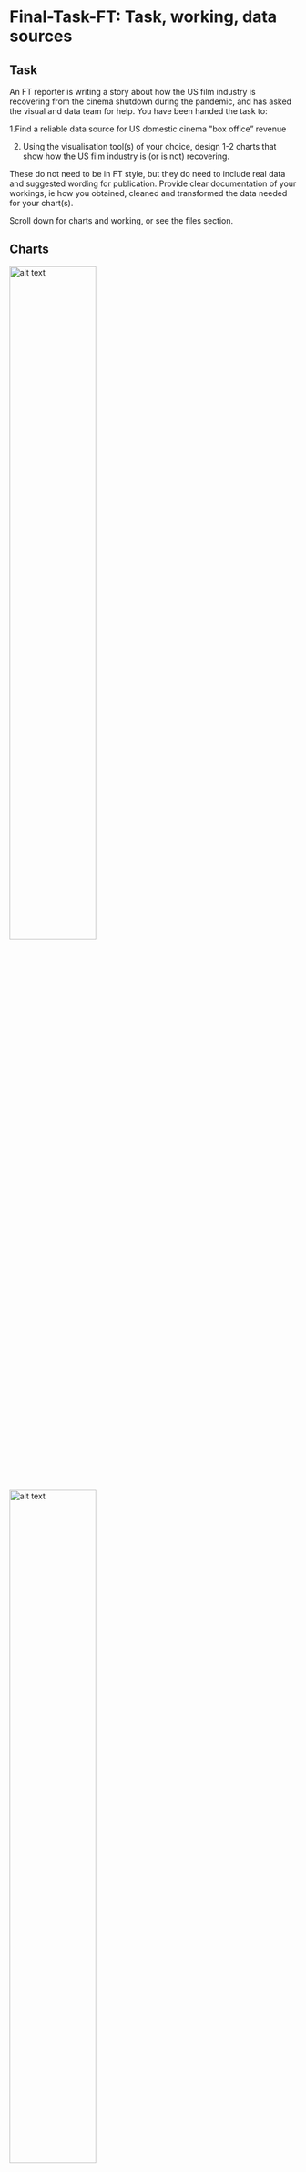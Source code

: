 # Final-Task-FT: Task, working, data sources

## Task
An FT reporter is writing a story about how the US film industry is recovering from the cinema shutdown during the pandemic, and has asked the visual and data team for help. You have been handed the task to:

1.Find a reliable data source for US domestic cinema "box office” revenue

2. Using the visualisation tool(s) of your choice, design 1-2 charts that show how the US film industry is (or is not) recovering. 

These do not need to be in FT style, but they do need to include real data and suggested wording for publication. Provide clear documentation of your workings, ie how you obtained, cleaned and transformed the data needed for your chart(s).


Scroll down for charts and working, or see the files section.


## Charts
<img src="https://github.com/JacobReid02/Final-Task-FT-/blob/main/Graph1.jpg?raw=true" alt="alt text" style="width: 55%;">
<img src="https://github.com/JacobReid02/Final-Task-FT-/blob/main/Graph2.jpg?raw=true" alt="alt text" style="width: 55%;">


## Working
I started by reading several online articles about the US film industry post-Covid. They helped me to identify three main trends to explore: the impact of (a) lockdowns, (b) streaming services and (c) film quality/quantity.

The most helpful articles included:
https://en.wikipedia.org/wiki/Impact_of_the_COVID-19_pandemic_on_cinema

https://www.economist.com/business/2022/06/02/top-gun-flies-high-sparking-hopes-of-a-theatrical-recovery

https://www.cnbc.com/2023/04/05/box-office-almost-back-to-pre-covid-levels.html

https://www.cnet.com/culture/entertainment/movie-theaters-didnt-die-but-theyll-never-be-the-same-again/

https://variety.com/2022/film/news/box-office-top-gun-elvis-pandemic-return-1235303574/

https://www.statista.com/chart/21425/annual-box-office-earnings-in-north-america/


### Chart 1:
This chart links 2020 lockdown severity to 2023 cinema trips, showing that the severity of lockdown does not seem to have an enduring effect on cinema trips.

The lockdown data comes from the excellent Oxford Covid-19 Government Response Stringency index: https://data.humdata.org/dataset/oxford-covid-19-government-response-tracker

I removed all the superflous data (non-US states and indicies other than lockdown stringency).

Then, for each state, I averaged their stringency score for each day in 2020. This is a helpful summary statistic as it includes both the length and severity of lockdowns.

Unfortunately, state-level Box Office data is not available. Therefore, I used the proxy of Google searches for the word 'cinema'.

Searches for cinema over time looks to be an accurate proxy of Box Office revenue because 

a. several academic studies have shown that Google Trends gives an accurate estimate of behaviour, e.g. Vosen & Schmidt 2011 (https://onlinelibrary.wiley.com/doi/full/10.1002/for.1213?casa_token=dwJLfjjz_rcAAAAA%3APXn4iZrw4DWJhi20wOx4rvm_M9RteX2O1mNhA2V7ZxjkuFrNCIfcA35bnJE54hykVSJWGgW1ebLJlw), Choi & Varian 2009 (https://static.googleusercontent.com/media/www.google.com/en//googleblogs/pdfs/google_predicting_the_present.pdf)

b. eyeballing it, searches for cinema were fairly constant, dropped severely during Covid, and have recovered but not back to their pre-Covid levels.

Google Trends does not have an official api, so I wrote Python code to scrape Google Trends for 'cinema' searches in each state for each year of 2019-23. This guide was particularly helpful: https://hackernoon.com/how-to-use-google-trends-api-with-python

My Python code is here: [Link to File](Final-Task-FT-/blob/main/Google_Trends_Scraping.ipynb](https://github.com/JacobReid02/Final-Task-FT-/blob/main/Google_Trends_Scraping.ipynb)

With the data, I calculated the percentage change for each state from 2019 to 2023 (i.e. proxy for percentage change in Box Office revenue, 2023 vs 2019, the last full year before the pandemic).

I then merged these two datasets, to have three columns: state, average 2020 lockdown stringency, and percentage change in Google searches for 'cinema' (2023 vs 2019).

Finally, I added the party of the Governor of each state at the start of 2020 (relevant since Governors were generally the ones in charge of state-wide lockdown policy).


### Chart 2:
This chart links monthly wide movie releases to box office revenue, showing that Box Office revenues are below pre-Covid levels because there have been fewer wide releases.

The number of wide movie releases comes from RunPee, a popular cinema-related app: https://runpee.com/wide-release-movie-count-by-month/ 

Monthly Box Office revenue comes from Box Office Mojo (owned by IMDb): https://www.boxofficemojo.com/month/by-year/2022/?grossesOption=calendarGrosses

I merged these two datasets, to have three columns: month (from Jan 2019 to Dec 2022), Box Office revenue, and number of wide releases.

Finally, I annotated the graph with several of the biggest post-Covid films, again from Box Office Mojo: https://www.boxofficemojo.com/month/by-year/?grossesOption=calendarGrosses

